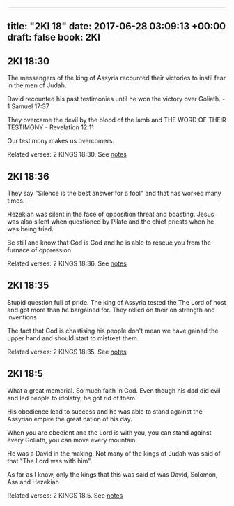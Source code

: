 
---
title: "2KI 18"
date: 2017-06-28 03:09:13 +00:00
draft: false
book: 2KI
---

## 2KI 18:30

The messengers of the king of Assyria recounted their victories to instil fear in the men of Judah.

David recounted his past testimonies until he won the victory over Goliath. - 1 Samuel 17:37

They overcame the devil by the blood of the lamb and THE WORD OF THEIR TESTIMONY - Revelation 12:11

Our testimony makes us overcomers.

Related verses: 2 KINGS 18:30. See [notes](https://my.bible.com/notes/2667269942965691091)


## 2KI 18:36

They say "Silence is the best answer for a fool" and that has worked many times.

Hezekiah was silent in the face of opposition threat and boasting. Jesus was also silent when questioned by Pilate and the chief priests when he was being tried.

Be still and know that God is God and he is able to rescue you from the furnace of oppression

Related verses: 2 KINGS 18:36. See [notes](https://my.bible.com/notes/2667268379404657345)


## 2KI 18:35

Stupid question full of pride. The king of Assyria tested the The Lord of host and got more than he bargained for. They relied on their on strength and inventions

The fact that God is chastising his people don't mean we have gained the upper hand and should start to mistreat them.

Related verses: 2 KINGS 18:35. See [notes](https://my.bible.com/notes/2667266760562696870)


## 2KI 18:5

What a great memorial. So much faith in God. Even though his dad did evil and led people to idolatry, he got rid of them.

His obedience lead to success and he was able to stand against the Assyrian empire the great nation of his day.


When you are obedient and the Lord is with you, you can stand against every Goliath, you can move every mountain.

He was a David in the making. Not many of the kings of Judah was said of that "The Lord was with him".

As far as I know, only the kings that this was said of was David, Solomon, Asa and Hezekiah

Related verses: 2 KINGS 18:5. See [notes](https://my.bible.com/notes/2667245191513760254)

